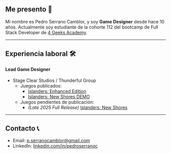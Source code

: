 ## Me presento 👋
Mi nombre es Pedro Serrano Camblor, y soy **Game Designer** desde hace 10 años. Actualmente soy estudiante de la cohorte 112 del bootcamp de Full Stack Developer de [4 Geeks Academy](https://4geeks.com/).



---

## Experiencia laboral 🛠️
#### Lead Game Designer
- Stage Clear Studios / Thunderful Group
  - Juegos publicados:
    - [Islanders: Enhanced Edition](https://store.steampowered.com/app/1046030/ISLANDERS/?l=spanish&curator_clanid=6859276)
    - [Islanders: New Shores DEMO](https://store.steampowered.com/app/3508630/ISLANDERS_New_Shores_Demo/?snr=1_7_7_240_150_1)
  - Juegos pendientes de publicación:
    - *(Late 2025 Full Release)* [Islanders: New Shores](https://store.steampowered.com/app/2368930/ISLANDERS_New_Shores/) 



---

## Contacto 📞
- Email: p.serranocamblor@gmail.com
- LinkedIn: [linkedin.com/in/pedroserranoc](https://www.linkedin.com/in/pedroserranoc/)



<!--
**pedro-serrano-camblor/pedro-serrano-camblor** is a ✨ _special_ ✨ repository because its `README.md` (this file) appears on your GitHub profile.

Here are some ideas to get you started:

- 🔭 I’m currently working on ...
- 🌱 I’m currently learning ...
- 👯 I’m looking to collaborate on ...
- 🤔 I’m looking for help with ...
- 💬 Ask me about ...
- 📫 How to reach me: ...
- 😄 Pronouns: ...
- ⚡ Fun fact: ...
-->
